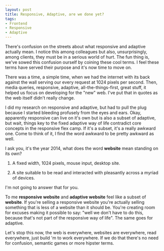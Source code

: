 ```yaml
---
layout: post
title: Responsive, Adaptive, are we done yet?
tags:
- Frontend
- Responsive
- Adaptive
---
```

There's confusion on the streets about what responsive and adaptive actually mean. I notice this among colleagues but also, unsurprisingly, among clients, they must be in a serious world of hurt. The fun thing is, we've sowed this confusion ourself by coining these cool terms. I feel these terms have served their purpose and it's now time to move on.

There was a time, a simple time, when we had the internet with its back against the wall serving our every request at 1024 pixels per second. Then, media queries, responsive, adaptive, all-the-things-first, great stuff, it helped us focus on developing for the "new" web. I've put that in quotes as the web itself didn't really change.

I did my research on responsive and adaptive, but had to pull the plug because I started bleeding profusely from the eyes and ears. Okay, apparently responsive can live on it's own but is also a subset of adaptive, but wait, things key to the fixed adaptive way of life contradict core concepts in the responsive flex camp. If it's a subset, it's a really awkward one. Come to think of it, I find the word awkward to be pretty awkward as well.

I ask you, it's the year 2014, what does the word **website** mean standing on its own?

1. A fixed width, 1024 pixels, mouse input, desktop site.

2. A site suitable to be read and interacted with pleasantly across a myriad of devices.

I'm not going to answer that for you.

To me **responsive website** and **adaptive website** feel like a subset of **website**. If you're selling a responsive website you're actually selling something that is less of a website than it should be. You're creating room for excuses making it possible to say: "well we don't have to do this, because that's not part of the responsive way of life". The same goes for adaptive.

Let's stop this now, the web is everywhere, websites are everywhere, read everywhere, just build 'm to work everywhere. If we do that there's no need for confusion, semantic games or more hipster terms.
